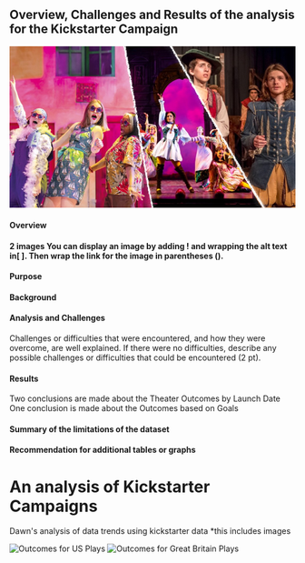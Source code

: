## Overview, Challenges and Results of the analysis for the Kickstarter Campaign 

![Image Title](OverviewPicDeliverable3.png)

#### Overview
#### 2 images You can display an image by adding ! and wrapping the alt text in[ ]. Then wrap the link for the image in parentheses ().
#### Purpose
#### Background
#### Analysis and Challenges
Challenges or difficulties that were encountered, and how they were overcome, are well explained. If there were no difficulties, describe any possible challenges or difficulties that could be encountered (2 pt).
#### Results
Two conclusions are made about the Theater Outcomes by Launch Date 
One conclusion is made about the Outcomes based on Goals 
#### Summary of the limitations of the dataset
#### Recommendation for additional tables or graphs 




# An analysis of Kickstarter Campaigns
Dawn's analysis of data trends using kickstarter data
*this includes images

![Outcomes for US Plays](https://user-images.githubusercontent.com/96275527/147579267-8d67f51e-f069-4430-ba68-c10d10836883.png)
![Outcomes for Great Britain Plays](https://user-images.githubusercontent.com/96275527/147579277-5f76dd85-af57-47ce-a047-44e3205d3805.png)
